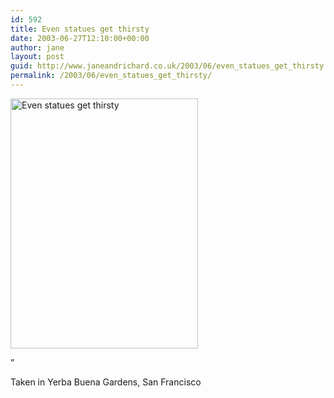 ```yaml
---
id: 592
title: Even statues get thirsty
date: 2003-06-27T12:10:00+00:00
author: jane
layout: post
guid: http://www.janeandrichard.co.uk/2003/06/even_statues_get_thirsty
permalink: /2003/06/even_statues_get_thirsty/
---
```

<img src="http://v1.janeandrichard.co.uk/blog/img/170_7023_r1_400x300.jpg" alt="Even statues get thirsty" width="300" height="400" />

&#8221;

Taken in Yerba Buena Gardens, San Francisco